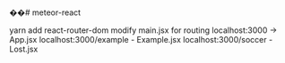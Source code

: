��#   m e t e o r - r e a c t  

yarn add react-router-dom
modify main.jsx for routing
localhost:3000 -> App.jsx
localhost:3000/example - Example.jsx
localhost:3000/soccer - Lost.jsx

